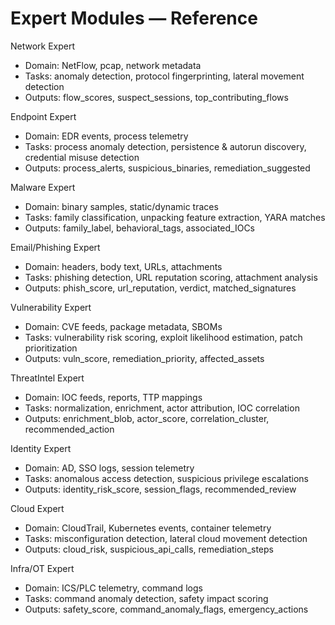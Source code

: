 # Expert Modules — Reference

Network Expert
- Domain: NetFlow, pcap, network metadata
- Tasks: anomaly detection, protocol fingerprinting, lateral movement detection
- Outputs: flow_scores, suspect_sessions, top_contributing_flows

Endpoint Expert
- Domain: EDR events, process telemetry
- Tasks: process anomaly detection, persistence & autorun discovery, credential misuse detection
- Outputs: process_alerts, suspicious_binaries, remediation_suggested

Malware Expert
- Domain: binary samples, static/dynamic traces
- Tasks: family classification, unpacking feature extraction, YARA matches
- Outputs: family_label, behavioral_tags, associated_IOCs

Email/Phishing Expert
- Domain: headers, body text, URLs, attachments
- Tasks: phishing detection, URL reputation scoring, attachment analysis
- Outputs: phish_score, url_reputation, verdict, matched_signatures

Vulnerability Expert
- Domain: CVE feeds, package metadata, SBOMs
- Tasks: vulnerability risk scoring, exploit likelihood estimation, patch prioritization
- Outputs: vuln_score, remediation_priority, affected_assets

ThreatIntel Expert
- Domain: IOC feeds, reports, TTP mappings
- Tasks: normalization, enrichment, actor attribution, IOC correlation
- Outputs: enrichment_blob, actor_score, correlation_cluster, recommended_action

Identity Expert
- Domain: AD, SSO logs, session telemetry
- Tasks: anomalous access detection, suspicious privilege escalations
- Outputs: identity_risk_score, session_flags, recommended_review

Cloud Expert
- Domain: CloudTrail, Kubernetes events, container telemetry
- Tasks: misconfiguration detection, lateral cloud movement detection
- Outputs: cloud_risk, suspicious_api_calls, remediation_steps

Infra/OT Expert
- Domain: ICS/PLC telemetry, command logs
- Tasks: command anomaly detection, safety impact scoring
- Outputs: safety_score, command_anomaly_flags, emergency_actions
